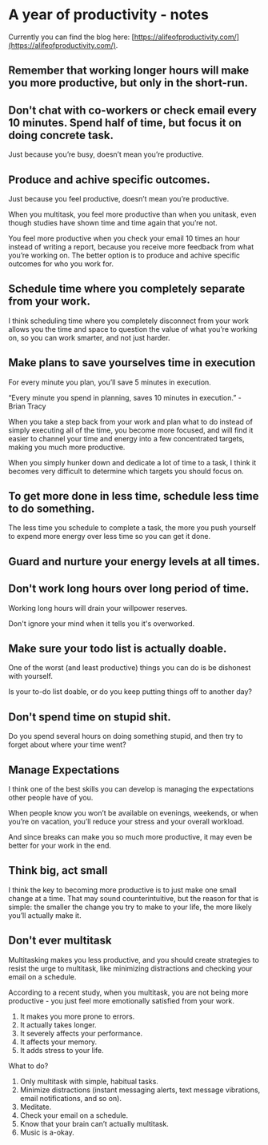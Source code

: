 # A year of productivity - notes

Currently you can find the blog here: [https://alifeofproductivity.com/](https://alifeofproductivity.com/).

## Remember that working longer hours will make you more productive, but only in the short-run.

## Don't chat with co-workers or check email every 10 minutes. Spend half of time, but focus it on doing concrete task.

Just because you’re busy, doesn’t mean you’re productive.

## Produce and achive specific outcomes.

Just because you feel productive, doesn’t mean you’re productive.

When you multitask, you feel more productive than when you unitask, even though studies have shown time and time again that you’re not.

You feel more productive when you check your email 10 times an hour instead of writing a report, because you receive more feedback from what you’re working on. The better option is to produce and achive specific outcomes for who you work for.

## Schedule time where you completely separate from your work.

I think scheduling time where you completely disconnect from your work allows you the time and space to question the value of what you’re working on, so you can work smarter, and not just harder.

## Make plans to save yourselves time in execution

For every minute you plan, you’ll save 5 minutes in execution.

“Every minute you spend in planning, saves 10 minutes in execution.” - Brian Tracy

When you take a step back from your work and plan what to do instead of simply executing all of the time, you become more focused, and will find it easier to channel your time and energy into a few concentrated targets, making you much more productive.

When you simply hunker down and dedicate a lot of time to a task, I think it becomes very difficult to determine which targets you should focus on.

## To get more done in less time, schedule less time to do something.

The less time you schedule to complete a task, the more you push yourself to expend more energy over less time so you can get it done.

## Guard and nurture your energy levels at all times.

## Don't work long hours over long period of time.

Working long hours will drain your willpower reserves.

Don't ignore your mind when it tells you it's overworked.

## Make sure your todo list is actually doable.

One of the worst (and least productive) things you can do is be dishonest with yourself.

Is your to-do list doable, or do you keep putting things off to another day?

## Don't spend time on stupid shit.

Do you spend several hours on doing something stupid, and then try to forget about where your time went?

## Manage Expectations

I think one of the best skills you can develop is managing the expectations other people have of you.

When people know you won’t be available on evenings, weekends, or when you’re on vacation, you’ll reduce your stress and your overall workload.

And since breaks can make you so much more productive, it may even be better for your work in the end.

## Think big, act small

I think the key to becoming more productive is to just make one small change at a time. That may sound counterintuitive, but the reason for that is simple: the smaller the change you try to make to your life, the more likely you’ll actually make it.

## Don't ever multitask

Multitasking makes you less productive, and you should create strategies to resist the urge to multitask, like minimizing distractions and checking your email on a schedule.

According to a recent study, when you multitask, you are not being more productive - you just feel more emotionally satisfied from your work.

1. It makes you more prone to errors.
1. It actually takes longer.
1. It severely affects your performance.
1. It affects your memory.
1. It adds stress to your life.

What to do?

1. Only multitask with simple, habitual tasks.
1. Minimize distractions (instant messaging alerts, text message vibrations, email notifications, and so on).
1. Meditate.
1. Check your email on a schedule.
1. Know that your brain can’t actually multitask.
1. Music is a-okay.
